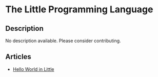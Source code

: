 # The Little Programming Language

## Description

No description available. Please consider contributing.

## Articles

- [Hello World in Little](https://sampleprograms.io/projects/hello-world/little)